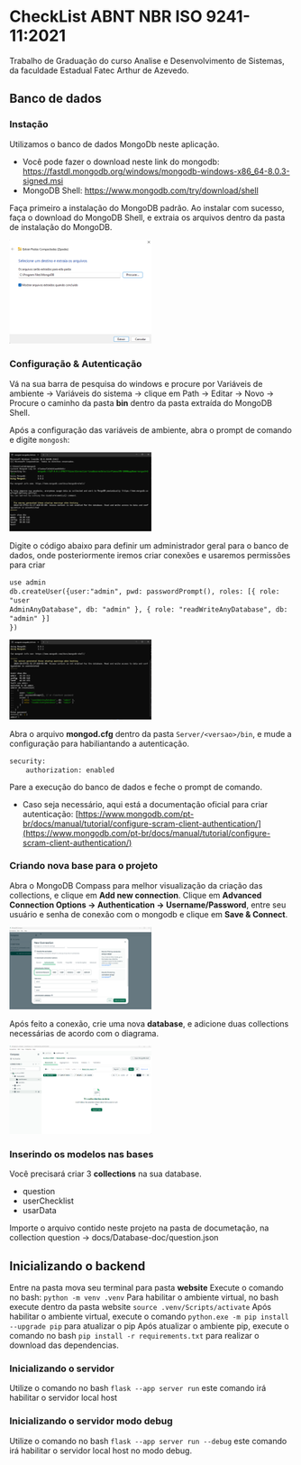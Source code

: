 # CheckList ABNT NBR ISO 9241-11:2021

Trabalho de Graduação do curso Analise e Desenvolvimento de Sistemas, da faculdade Estadual Fatec Arthur de Azevedo.

## Banco de dados

### Instação
Utilizamos o banco de dados MongoDb neste aplicação. 
- Você pode fazer o download neste link do mongodb: https://fastdl.mongodb.org/windows/mongodb-windows-x86_64-8.0.3-signed.msi
- MongoDB Shell: https://www.mongodb.com/try/download/shell

Faça primeiro a instalação do MongoDB padrão. Ao instalar com sucesso, faça o download do MongoDB Shell, e extraia os arquivos dentro da pasta de instalação do MongoDB.

<img src="./docs/images/instalacao-shell.png" alt="instalacao-shell" width="50%">

### Configuração & Autenticação
Vá na sua barra de pesquisa do windows e procure por Variáveis de ambiente -> Variáveis do sistema -> clique em Path -> Editar -> Novo -> Procure o caminho da pasta **bin** dentro da pasta extraída do MongoDB Shell.

Após a configuração das variáveis de ambiente, abra o prompt de comando e digite ```mongosh```:

<img src="./docs/images/mongosh-prompt.png" alt="mongosh-prompt" width="50%">

Digite o código abaixo para definir um administrador geral para o banco de dados, onde posteriormente iremos criar conexões e usaremos permissões para criar
```
use admin
db.createUser({user:"admin", pwd: passwordPrompt(), roles: [{ role: "user
AdminAnyDatabase", db: "admin" }, { role: "readWriteAnyDatabase", db: "admin" }]
})
```
<img src="./docs/images/configuracao-admin.png" alt="configuracao-admin" width="50%">

Abra o arquivo **mongod.cfg** dentro da pasta ```Server/<versao>/bin```, e mude a configuração para habiliantando a autenticação.
```
security:
    authorization: enabled
```

Pare a execução do banco de dados e feche o prompt de comando.

- Caso seja necessário, aqui está a documentação oficial para criar autenticação: [https://www.mongodb.com/pt-br/docs/manual/tutorial/configure-scram-client-authentication/](https://www.mongodb.com/pt-br/docs/manual/tutorial/configure-scram-client-authentication/)

### Criando nova base para o projeto

Abra o MongoDB Compass para melhor visualização da criação das collections, e clique em **Add new connection**. 
Clique em **Advanced Connection Options -> Authentication -> Username/Password**, entre seu usuário e senha de conexão com o mongodb e clique em **Save & Connect**.

<img src="./docs/images/exemplo-conexao.png" alt="exemplo-conexao" width="50%">

Após feito a conexão, crie uma nova **database**, e adicione duas collections necessárias de acordo com o diagrama.

<img src="./docs/images/criacao-dbs.png" alt="autenticacao" width="50%">


### Inserindo os modelos nas bases

Você precisará criar 3 **collections** na sua database. 
 - question
 - userChecklist
 - usarData

Importe o arquivo contido neste projeto na pasta de documetação, na collection question -> docs/Database-doc/question.json


## Inicializando o backend

Entre na pasta mova seu terminal para pasta **website**
Execute o comando no bash: ```python -m venv .venv```
Para habilitar o ambiente virtual, no bash execute dentro da pasta website ```source .venv/Scripts/activate```
Após habilitar o ambiente virtual, execute o comando ```python.exe -m pip install --upgrade pip``` para atualizar o pip
Após atualizar o ambiente pip, execute o comando no bash ```pip install -r requirements.txt``` para realizar o download das dependencias.

### Inicializando o servidor
Utilize o comando no bash ```flask --app server run``` este comando irá habilitar o servidor local host

### Inicializando o servidor modo debug
Utilize o comando no bash ```flask --app server run --debug``` este comando irá habilitar o servidor local host no modo debug.